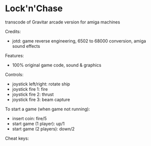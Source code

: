 # Lock'n'Chase
transcode of Gravitar arcade version for amiga machines

Credits:

- jotd: game reverse engineering, 6502 to 68000 conversion, 
        amiga sound effects

Features:

- 100% original game code, sound & graphics


Controls:

- joystick left/right: rotate ship 
- joystick fire 1: fire
- joystick fire 2: thrust
- joystick fire 3: beam capture

To start a game (when game not running):

- insert coin: fire/5
- start game (1 player): up/1
- start game (2 players): down/2

Cheat keys:
